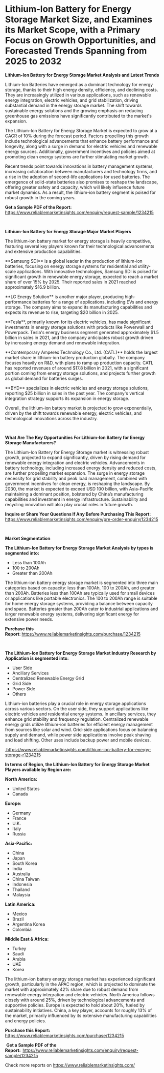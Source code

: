 <p><h1>Lithium-Ion Battery for Energy Storage Market Size, and Examines its Market Scope, with a Primary Focus on Growth Opportunities, and Forecasted Trends Spanning from 2025 to 2032</h1></p><p><strong>Lithium-Ion Battery for Energy Storage Market Analysis and Latest Trends</strong></p>
<p><p>Lithium-Ion Batteries have emerged as a dominant technology for energy storage, thanks to their high energy density, efficiency, and declining costs. They are increasingly utilized in various applications, such as renewable energy integration, electric vehicles, and grid stabilization, driving substantial demand in the energy storage market. The shift towards sustainable energy solutions and the growing emphasis on reducing greenhouse gas emissions have significantly contributed to the market's expansion.</p><p>The Lithium-Ion Battery for Energy Storage Market is expected to grow at a CAGR of 10% during the forecast period. Factors propelling this growth include technological advancements that enhance battery performance and longevity, along with a surge in demand for electric vehicles and renewable energy sources. Additionally, government incentives and policies aimed at promoting clean energy systems are further stimulating market growth. </p><p>Recent trends point towards innovations in battery management systems, increasing collaboration between manufacturers and technology firms, and a rise in the adoption of second-life applications for used batteries. The emergence of solid-state batteries also promises to reshape the landscape, offering greater safety and capacity, which will likely influence future market dynamics. As a result, the lithium-ion battery segment is poised for robust growth in the coming years.</p></p>
<p><strong>Get a Sample PDF of the Report:&nbsp;</strong> <a href="https://www.reliablemarketinsights.com/enquiry/request-sample/1234215?utm_campaign=2095&utm_medium=2&utm_source=Github&utm_content=ia&utm_term=14022025&utm_id=lithium-ion-battery-for-energy-storage">https://www.reliablemarketinsights.com/enquiry/request-sample/1234215</a></p>
<p>&nbsp;</p>
<p><strong>Lithium-Ion Battery for Energy Storage Major Market Players</strong></p>
<p><p>The lithium-ion battery market for energy storage is heavily competitive, featuring several key players known for their technological advancements and extensive production capabilities.</p><p>**Samsung SDI** is a global leader in the production of lithium-ion batteries, focusing on energy storage systems for residential and utility-scale applications. With innovative technologies, Samsung SDI is poised for significant growth in renewable energy storage, expected to reach a market share of over 15% by 2025. Their reported sales in 2021 reached approximately $16.9 billion.</p><p>**LG Energy Solution** is another major player, producing high-performance batteries for a range of applications, including EVs and energy storage. The company aims to expand its manufacturing capabilities and expects its revenue to rise, targeting $20 billion in 2025. </p><p>**Tesla**, primarily known for its electric vehicles, has made significant investments in energy storage solutions with products like Powerwall and Powerpack. Tesla's energy business segment generated approximately $1.5 billion in sales in 2021, and the company anticipates robust growth driven by increasing energy demand and renewable integration. </p><p>**Contemporary Amperex Technology Co., Ltd. (CATL)** holds the largest market share in lithium-ion battery production globally. The company focuses heavily on R&D, with plans to ramp up production capacity. CATL has reported revenues of around $17.8 billion in 2021, with a significant portion coming from energy storage solutions, and projects further growth as global demand for batteries surges.</p><p>**BYD** specializes in electric vehicles and energy storage solutions, reporting $25 billion in sales in the past year. The company's vertical integration strategy supports its expansion in energy storage.</p><p>Overall, the lithium-ion battery market is projected to grow exponentially, driven by the shift towards renewable energy, electric vehicles, and technological innovations across the industry.</p></p>
<p>&nbsp;</p>
<p><strong>What Are The Key Opportunities For Lithium-Ion Battery for Energy Storage Manufacturers?</strong></p>
<p><p>The Lithium-Ion Battery for Energy Storage market is witnessing robust growth, projected to expand significantly, driven by rising demand for renewable energy integration and electric vehicles. Advancements in battery technology, including increased energy density and reduced costs, are further propelling market expansion. The surge in energy storage necessity for grid stability and peak load management, combined with government incentives for clean energy, is reshaping the landscape. By 2030, the market is expected to exceed USD 100 billion, with Asia-Pacific maintaining a dominant position, bolstered by China’s manufacturing capabilities and investment in energy infrastructure. Sustainability and recycling innovation will also play crucial roles in future growth.</p></p>
<p><strong>Inquire or Share Your Questions If Any Before Purchasing This Report:</strong> <a href="https://www.reliablemarketinsights.com/enquiry/pre-order-enquiry/1234215?utm_campaign=2095&utm_medium=2&utm_source=Github&utm_content=ia&utm_term=14022025&utm_id=lithium-ion-battery-for-energy-storage">https://www.reliablemarketinsights.com/enquiry/pre-order-enquiry/1234215</a></p>
<p>&nbsp;</p>
<p><strong>Market Segmentation</strong></p>
<p><strong>The Lithium-Ion Battery for Energy Storage Market Analysis by types is segmented into:</strong></p>
<p><ul><li>Less than 100Ah</li><li>100 to 200Ah</li><li>Greater than 200Ah</li></ul></p>
<p><p>The lithium-ion battery energy storage market is segmented into three main categories based on capacity: less than 100Ah, 100 to 200Ah, and greater than 200Ah. Batteries less than 100Ah are typically used for small devices or applications like portable electronics. The 100 to 200Ah range is suitable for home energy storage systems, providing a balance between capacity and space. Batteries greater than 200Ah cater to industrial applications and larger renewable energy systems, delivering significant energy for extensive power needs.</p></p>
<p><strong>Purchase this Report:&nbsp;</strong><a href="https://www.reliablemarketinsights.com/purchase/1234215?utm_campaign=2095&utm_medium=2&utm_source=Github&utm_content=ia&utm_term=14022025&utm_id=lithium-ion-battery-for-energy-storage">https://www.reliablemarketinsights.com/purchase/1234215</a></p>
<p>&nbsp;</p>
<p><strong>The Lithium-Ion Battery for Energy Storage Market Industry Research by Application is segmented into:</strong></p>
<p><ul><li>User Side</li><li>Ancillary Services</li><li>Centralized Renewable Energy Grid</li><li>Grid Side</li><li>Power Side</li><li>Others</li></ul></p>
<p><p>Lithium-ion batteries play a crucial role in energy storage applications across various sectors. On the user side, they support applications like electric vehicles and residential energy systems. In ancillary services, they enhance grid stability and frequency regulation. Centralized renewable energy grids utilize lithium-ion batteries for efficient energy management from sources like solar and wind. Grid-side applications focus on balancing supply and demand, while power side applications involve peak shaving and load shifting. Other uses include backup power and mobile devices.</p></p>
<p><a href="https://www.reliablemarketinsights.com/lithium-ion-battery-for-energy-storage-r1234215?utm_campaign=2095&utm_medium=2&utm_source=Github&utm_content=ia&utm_term=14022025&utm_id=lithium-ion-battery-for-energy-storage">&nbsp;https://www.reliablemarketinsights.com/lithium-ion-battery-for-energy-storage-r1234215</a></p>
<p><strong>In terms of Region, the Lithium-Ion Battery for Energy Storage Market Players available by Region are:</strong></p>
<p>
    <p> <strong> North America: </strong>
        <ul>
            <li>United States</li>
            <li>Canada</li>
        </ul>
        </p> 
    <p> <strong> Europe: </strong>
        <ul>
            <li>Germany</li>
            <li>France</li>
            <li>U.K.</li>
            <li>Italy</li>
            <li>Russia</li>
        </ul>
        </p> 
    <p> <strong> Asia-Pacific: </strong>
        <ul>
            <li>China</li>
            <li>Japan</li>
            <li>South Korea</li>
            <li>India</li>
            <li>Australia</li>
            <li>China Taiwan</li>
            <li>Indonesia</li>
            <li>Thailand</li>
            <li>Malaysia</li>
        </ul>
        </p> 
    <p> <strong> Latin America: </strong>
        <ul>
            <li>Mexico</li>
            <li>Brazil</li>
            <li>Argentina Korea</li>
            <li>Colombia</li>
        </ul>
        </p> 
    <p> <strong> Middle East & Africa: </strong>
        <ul>
            <li>Turkey</li>
            <li>Saudi</li>
            <li>Arabia</li>
            <li>UAE</li>
            <li>Korea</li>
        </ul>
    </p>
    </p>
<p><p>The lithium-ion battery energy storage market has experienced significant growth, particularly in the APAC region, which is projected to dominate the market with approximately 42% share due to robust demand from renewable energy integration and electric vehicles. North America follows closely with around 25%, driven by technological advancements and supportive policies. Europe is expected to hold about 20%, fueled by sustainability initiatives. China, a key player, accounts for roughly 13% of the market, primarily influenced by its extensive manufacturing capabilities and energy policies.</p></p>
<p><strong>Purchase this Report: </strong><a href="https://www.reliablemarketinsights.com/purchase/1234215?utm_campaign=2095&utm_medium=2&utm_source=Github&utm_content=ia&utm_term=14022025&utm_id=lithium-ion-battery-for-energy-storage">https://www.reliablemarketinsights.com/purchase/1234215</a></p>
<p>&nbsp;<strong>Get a Sample PDF of the Report:&nbsp;&nbsp;</strong><a href="https://www.reliablemarketinsights.com/enquiry/request-sample/1234215?utm_campaign=2095&utm_medium=2&utm_source=Github&utm_content=ia&utm_term=14022025&utm_id=lithium-ion-battery-for-energy-storage">https://www.reliablemarketinsights.com/enquiry/request-sample/1234215</a></p>
<p><strong></strong></p>
<p>Check more reports on <a href="https://www.reliablemarketinsights.com/?utm_campaign=2095&utm_medium=2&utm_source=Github&utm_content=ia&utm_term=14022025&utm_id=lithium-ion-battery-for-energy-storage">https://www.reliablemarketinsights.com/</a></p>